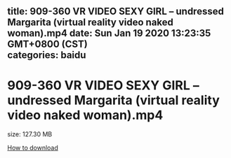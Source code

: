 
title: 909-360 VR VIDEO SEXY GIRL – undressed Margarita (virtual reality video naked woman).mp4
date: Sun Jan 19 2020 13:23:35 GMT+0800 (CST)    
categories: baidu
---

# 909-360 VR VIDEO SEXY GIRL – undressed Margarita (virtual reality video naked woman).mp4
size: 127.30 MB
 
 

[How to download](https://bpcam.bemobtrk.com/go/2ceec3aa-1ca2-46d6-b9ff-aaa5c184517c?jno=89)